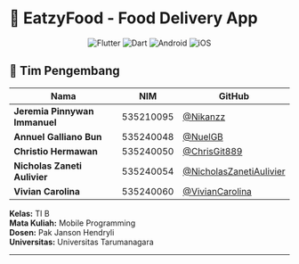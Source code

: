 # 🍕 EatzyFood - Food Delivery App

<div align="center">
  <img src="https://img.shields.io/badge/Flutter-%2302569B.svg?style=for-the-badge&logo=Flutter&logoColor=white" alt="Flutter">
  <img src="https://img.shields.io/badge/dart-%230175C2.svg?style=for-the-badge&logo=dart&logoColor=white" alt="Dart">
  <img src="https://img.shields.io/badge/Android-3DDC84?style=for-the-badge&logo=android&logoColor=white" alt="Android">
  <img src="https://img.shields.io/badge/iOS-000000?style=for-the-badge&logo=ios&logoColor=white" alt="iOS">
</div>

## 👥 Tim Pengembang

| Nama | NIM | GitHub |
|------|-----|--------|
| **Jeremia Pinnywan Immanuel** | 535210095 | [@Nikanzz](https://github.com/Nikanzz) |
| **Annuel Galliano Bun** | 535240048 | [@NuelGB](https://github.com/NuelGB) |
| **Christio Hermawan** | 535240050 | [@ChrisGit889](https://github.com/ChrisGit889) |
| **Nicholas Zaneti Aulivier** | 535240054 | [@NicholasZanetiAulivier](https://github.com/NicholasZanetiAulivier) |
| **Vivian Carolina** | 535240060 | [@VivianCarolina](https://github.com/VivianCarolina) |

**Kelas:** TI B  
**Mata Kuliah:** Mobile Programming <br/>
**Dosen:** Pak Janson Hendryli <br/>
**Universitas:** Universitas Tarumanagara <br/>

---